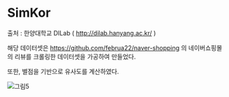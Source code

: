 # SimKor
출처 : 한양대학교 DILab ( http://dilab.hanyang.ac.kr/ )

해당 데이터셋은 https://github.com/februa22/naver-shopping 의 네이버쇼핑몰의 리뷰를 크롤링한 데이터셋을 가공하여 만들었다.

또한, 별점을 기반으로 유사도를 계산하였다.


![그림5](https://user-images.githubusercontent.com/54879393/189065366-dd073280-31e9-4824-9ecb-14d4c22714e1.jpg)
